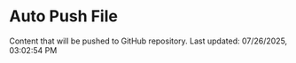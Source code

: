 # Auto Push File

Content that will be pushed to GitHub repository.
Last updated: 07/26/2025, 03:02:54 PM